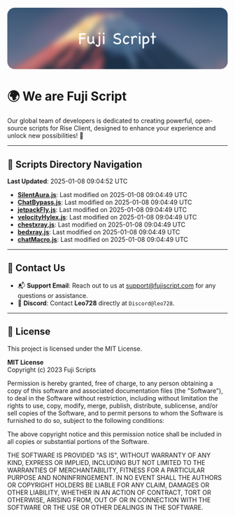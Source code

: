 ![Banner](.github/b.webp)

# 🌍 **We are Fuji Script**

Our global team of developers is dedicated to creating powerful, open-source scripts for Rise Client, designed to enhance your experience and unlock new possibilities! 🌟

---
<!-- SCRIPTS_NAVIGATION_START -->
## 📂 **Scripts Directory Navigation**

**Last Updated**: 2025-01-08 09:04:52 UTC

- **[SilentAura.js](scripts/SilentAura.js)**: Last modified on 2025-01-08 09:04:49 UTC
- **[ChatBypass.js](scripts/ChatBypass.js)**: Last modified on 2025-01-08 09:04:49 UTC
- **[jetpackFly.js](scripts/jetpackFly.js)**: Last modified on 2025-01-08 09:04:49 UTC
- **[velocityHylex.js](scripts/velocityHylex.js)**: Last modified on 2025-01-08 09:04:49 UTC
- **[chestxray.js](scripts/chestxray.js)**: Last modified on 2025-01-08 09:04:49 UTC
- **[bedxray.js](scripts/bedxray.js)**: Last modified on 2025-01-08 09:04:49 UTC
- **[chatMacro.js](scripts/chatMacro.js)**: Last modified on 2025-01-08 09:04:49 UTC

<!-- SCRIPTS_NAVIGATION_END -->

---

## 💬 **Contact Us**  
- 📬 **Support Email**: Reach out to us at [support@fujiscript.com](mailto:support@fujiscript.com) for any questions or assistance.  
- 💬 **Discord**: Contact **Leo728** directly at `Discord@leo728`.

---

## 📜 **License**

This project is licensed under the MIT License.  

**MIT License**  
Copyright (c) 2023 Fuji Scripts  

Permission is hereby granted, free of charge, to any person obtaining a copy of this software and associated documentation files (the "Software"), to deal in the Software without restriction, including without limitation the rights to use, copy, modify, merge, publish, distribute, sublicense, and/or sell copies of the Software, and to permit persons to whom the Software is furnished to do so, subject to the following conditions:  

The above copyright notice and this permission notice shall be included in all copies or substantial portions of the Software.  

THE SOFTWARE IS PROVIDED "AS IS", WITHOUT WARRANTY OF ANY KIND, EXPRESS OR IMPLIED, INCLUDING BUT NOT LIMITED TO THE WARRANTIES OF MERCHANTABILITY, FITNESS FOR A PARTICULAR PURPOSE AND NONINFRINGEMENT. IN NO EVENT SHALL THE AUTHORS OR COPYRIGHT HOLDERS BE LIABLE FOR ANY CLAIM, DAMAGES OR OTHER LIABILITY, WHETHER IN AN ACTION OF CONTRACT, TORT OR OTHERWISE, ARISING FROM, OUT OF OR IN CONNECTION WITH THE SOFTWARE OR THE USE OR OTHER DEALINGS IN THE SOFTWARE.  
